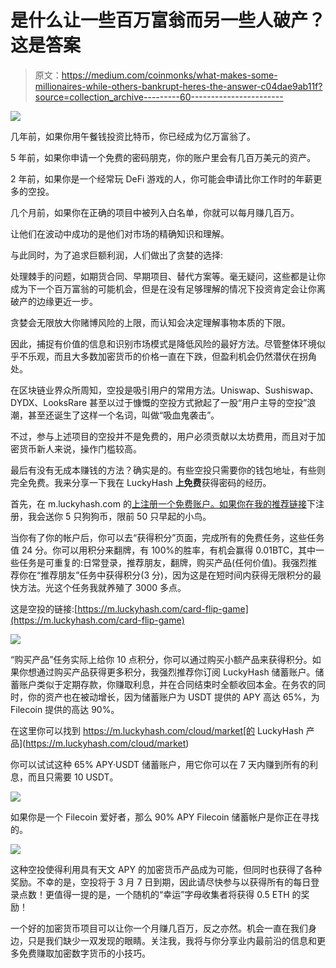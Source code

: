 # 是什么让一些百万富翁而另一些人破产？这是答案

> 原文：<https://medium.com/coinmonks/what-makes-some-millionaires-while-others-bankrupt-heres-the-answer-c04dae9ab11f?source=collection_archive---------60----------------------->

![](img/8d24707a2a09f1109b7927039a18577f.png)

几年前，如果你用午餐钱投资比特币，你已经成为亿万富翁了。

5 年前，如果你申请一个免费的密码朋克，你的账户里会有几百万美元的资产。

2 年前，如果你是一个经常玩 DeFi 游戏的人，你可能会申请比你工作时的年薪更多的空投。

几个月前，如果你在正确的项目中被列入白名单，你就可以每月赚几百万。

让他们在波动中成功的是他们对市场的精确知识和理解。

与此同时，为了追求巨额利润，人们做出了贪婪的选择:

处理棘手的问题，如期货合同、早期项目、替代方案等。毫无疑问，这些都是让你成为下一个百万富翁的可能机会，但是在没有足够理解的情况下投资肯定会让你离破产的边缘更近一步。

贪婪会无限放大你赌博风险的上限，而认知会决定理解事物本质的下限。

因此，捕捉有价值的信息和识别市场模式是降低风险的最好方法。尽管整体环境似乎不乐观，而且大多数加密货币的价格一直在下跌，但盈利机会仍然潜伏在拐角处。

在区块链业界众所周知，空投是吸引用户的常用方法。Uniswap、Sushiswap、DYDX、LooksRare 甚至以过于慷慨的空投方式掀起了一股“用户主导的空投”浪潮，甚至还诞生了这样一个名词，叫做“吸血鬼袭击”。

不过，参与上述项目的空投并不是免费的，用户必须贡献以太坊费用，而且对于加密货币新人来说，操作门槛较高。

最后有没有无成本赚钱的方法？确实是的。有些空投只需要你的钱包地址，有些则完全免费。我来分享一下我在 LuckyHash **上免费**获得密码的经历。

首先，在 m.luckyhash.com 的[上注册一个免费账户。如果你在](https://m.luckyhash.com/createAcc?invitationCode=031DA6?utm_source=non-official&utm_medium=leon228)[我的推荐链接](https://m.luckyhash.com/createAcc?invitationCode=031DA6?utm_source=non-official&utm_medium=leon228)下注册，我会送你 5 只狗狗币，限前 50 只早起的小鸟。

当你有了你的帐户后，你可以去“获得积分”页面，完成所有的免费任务，这些任务值 24 分。你可以用积分来翻牌，有 100%的胜率，有机会赢得 0.01BTC，其中一些任务是可重复的:日常登录，推荐朋友，翻牌，购买产品(任何价值)。我强烈推荐你在“推荐朋友”任务中获得积分(3 分)，因为这是在短时间内获得无限积分的最快方法。光这个任务我就养殖了 3000 多点。

这是空投的链接:[https://m.luckyhash.com/card-flip-game](https://m.luckyhash.com/card-flip-game)

![](img/77a41d61682d45c559599dea6cad197b.png)

“购买产品”任务实际上给你 10 点积分，你可以通过购买小额产品来获得积分。如果你想通过购买产品获得更多积分，我强烈推荐你订阅 LuckyHash 储蓄账户。储蓄账户类似于定期存款，你赚取利息，并在合同结束时全额收回本金。在务农的同时，你的资产也在被动增长，因为储蓄账户为 USDT 提供的 APY 高达 65%，为 Filecoin 提供的高达 90%。

在这里你可以找到 https://m.luckyhash.com/cloud/market[的 LuckyHash 产品](https://m.luckyhash.com/cloud/market)

你可以试试这种 65% APY·USDT 储蓄账户，用它你可以在 7 天内赚到所有的利息，而且只需要 10 USDT。

![](img/24f917b45ad7e3729fac480a0a7633b2.png)

如果你是一个 Filecoin 爱好者，那么 90% APY Filecoin 储蓄帐户是你正在寻找的。

![](img/d8c1d39cc2ddae777f648b2638b6d3b8.png)

这种空投使得利用具有天文 APY 的加密货币产品成为可能，但同时也获得了各种奖励。不幸的是，空投将于 3 月 7 日到期，因此请尽快参与以获得所有的每日登录点数！更值得一提的是，一个随机的“幸运”字母收集者将获得 0.5 ETH 的奖励！

一个好的加密货币项目可以让你一个月赚几百万，反之亦然。机会一直在我们身边，只是我们缺少一双发现的眼睛。关注我，我将与你分享业内最前沿的信息和更多免费赚取加密数字货币的小技巧。